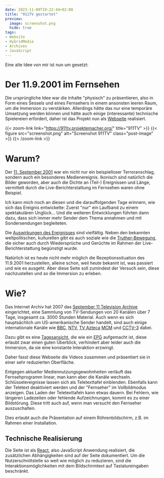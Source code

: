 ```yaml
---
date: 2023-11-09T19:22:44+02:00
title: "911TV gestartet"
preview:
  image: screenshot.png
  hide: true
tags:
- Website
- HybridMedia
- Archives
- JavaScript
---
```


Eine alte Idee von mir ist nun um gesetzt:

<!--more-->

# Der 11.9.2001 im Fernsehen

Die ursprüngliche Idee war die Inhalte "physisch" zu präsentieren, also in Form eines Sessels und eines Fernsehers in einem ansonsten leeren Raum, um die Immersion zu verstärken. Allerdings hätte das nur eine temporäre Umsetzung werden können und hätte auch einige (interessante) technische Spielereien erfordert, daher ist das Projekt nun als [Webseite](https://911tv.projektemacher.org/) realisiert.

{{< zoom-link link="https://911tv.projektemacher.org/" title="911TV" >}}
    {{< figure src="screenshot.png" alt="Screenshot 911TV" class="post-image" >}}
{{< /zoom-link >}}

# Warum?

Der [11. September 2001](https://en.wikipedia.org/wiki/September_11_attacks) war ein nicht nur ein beispielloser Terroranschlag, sondern auch ein besonderes Medienereignis. Ikonisch sind natürlich die Bilder geworden, aber auch die Dichte an (Teil-) Ereignissen und Länge, vermittelt durch die Live-Berichterstattung im Fernsehen waren ohne Beispiel.

Ich kann mich noch an diesen und die darauffolgenden Tage erinnern, wie sich das Ereignis entwickelte: Zuerst "nur" ein Laufband zu einem spektakulären Unglück...
Und die weiteren Entwicklungen führten dann dazu, dass sich immer mehr Sender dem Thema annahmen und mit Sondersendungen begleiteten.

Die [Auswirkungen des Ereignisses](https://en.wikipedia.org/wiki/September_11_attacks#Aftermath) sind vielfältig. Neben den bekannten weltpolitischen, kulturellen gibt es auch soziale wie die [Truther-Bewegung](https://en.wikipedia.org/wiki/9/11_truth_movement), die sicher auch durch Wiedersprüche und Gerüchte im Rahmen der Live-Berichterstattung begünstigt wurde.

Natürlich ist es heute nicht mehr möglich die Rezeptionssituation des 11.9.2001 herzustellen, alleine schon, weil heute bekannt ist, was passiert und wie es ausgeht. Aber diese Seite soll zumindest der Versuch sein, diese nachzustellen und so die Immersion zu erleben.

# Wie?

Das Internet Archiv hat 2007 das [September 11 Television Archive](https://archive.org/details/sept_11_tv_archive) eingerichtet, eine Sammlung von TV-Sendungen von 20 Kanälen über 7 Tage, insgesamt ca. 3000 Stunden Material. Auch wenn es sich hauptsächlich um US-amerikanische Sender handelt, sind auch einige internationale Kanäle wie [BBC](https://en.wikipedia.org/wiki/BBC), [NTV](https://en.wikipedia.org/wiki/NTV_(Russia)), [TV Azteca](https://en.wikipedia.org/wiki/TV_Azteca) [MCM](https://en.wikipedia.org/wiki/MCM_(TV_channel)) und [CCTV-3](https://en.wikipedia.org/wiki/CCTV-3) dabei.

Dazu gibt es eine [Tagesansicht](https://archive.org/details/911), die wie ein [EPG](https://en.wikipedia.org/wiki/Electronic_program_guide) aufgemacht ist, diese erlaubt zwar einen guten Überblick, verhindert aber leider auch die Immersion, da sie eine konstante Interaktion erzwingt.

Daher fasst diese Webseite die Videos zusammen und präsentiert sie in einer sehr reduzierten Oberfläche.

Entgegen aktueller Mediennutzungsgewohnheiten verläuft das Fernsehprogramm linear, man kann aber die Kanäle wechseln.
Schlüsselereignisse lassen sich als Teletexttafel einblenden. Ebenfalls kann der Teletext deaktiviert werden und der "Fernseher" im Vollbildmodus anzeigen. Das Laden der Teletexttafeln kann etwas dauern.
Bei Fehlern, wie längeren Ladezeiten oder fehlende Aufzeichnungen, kommt es zu einer Bildstörung. Diese tritt auch auf, wenn man versucht den Fernseher auszuschalten.

Dies erlaubt auch die Präsentation auf einem Röhrenbildschirm, z.B. im Rahmen einer Installation.

## Technische Realisierung

Die Seite ist als [React](https://react.dev/), also JavaScript Anwendung realisiert, die zusätzlichen Abhängigkeiten sind auf der Seite dokumentiert. Um die Nutzerschnittstelle so weit wie möglich zu reduzieren, sind die Interaktionsmöglichkeiten mit dem Bildschirmtext auf Tastatureingaben beschränkt.
